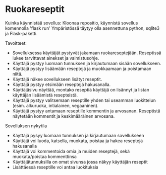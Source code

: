 # Ruokareseptit
Kuinka käynnistää sovellus:
Kloonaa repositio, käynnistä sovellus komennolla 'flask run'
Ympäristössä täytyy olla asennettuna python, sqlite3 ja Flask-paketti.


Tavoitteet:

- Sovelluksessa käyttäjät pystyvät jakamaan ruokareseptejään. Reseptissä lukee tarvittavat ainekset ja valmistusohje.
- Käyttäjä pystyy luomaan tunnuksen ja kirjautumaan sisään sovellukseen.
- Käyttäjä pystyy lisäämään reseptejä ja muokkaamaan ja poistamaan niitä.
- Käyttäjä näkee sovellukseen lisätyt reseptit.
- Käyttäjä pystyy etsimään reseptejä hakusanalla.
- Käyttäjäsivu näyttää, montako reseptiä käyttäjä on lisännyt ja listan käyttäjän lisäämistä resepteistä.
- Käyttäjä pystyy valitsemaan reseptille yhden tai useamman luokittelun (esim. alkuruoka, intialainen, vegaaninen).
- Käyttäjä pystyy antamaan reseptille kommentin ja arvosanan. Reseptistä näytetään kommentit ja keskimääräinen arvosana.

Sovelluksen nykytila
- Käyttäjä pysyy luomaan tunnuksen ja kirjautumaan sovellukseen
- Käyttäjä voi luoda, katsella, muokata, poistaa ja hakea reseptejä hakusanalla
- Käyttäjä voi kommentoida omia ja muiden reseptejä, sekä muokata/poistaa kommenttinsa
- Käyttäjätunnuksilla on omat sivunsa jossa näkyy käyttäjän reseptit
- Lisättäessä reseptille voi antaa luokituksia
